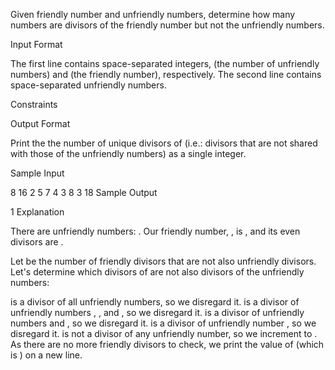 Given  friendly number and  unfriendly numbers, determine how many numbers are divisors of the friendly number but not the unfriendly numbers.

Input Format

The first line contains  space-separated integers,  (the number of unfriendly numbers) and  (the friendly number), respectively. The second line contains  space-separated unfriendly numbers.

Constraints

Output Format

Print the the number of unique divisors of  (i.e.: divisors that are not shared with those of the unfriendly numbers) as a single integer.

Sample Input

8 16
2 5 7 4 3 8 3 18
Sample Output

1
Explanation

There are  unfriendly numbers: .
Our friendly number, , is , and its even divisors are .

Let  be the number of friendly divisors that are not also unfriendly divisors. Let's determine which divisors of  are not also divisors of the unfriendly numbers:

 is a divisor of all unfriendly numbers, so we disregard it.
 is a divisor of unfriendly numbers , , and , so we disregard it.
 is a divisor of unfriendly numbers  and , so we disregard it.
 is a divisor of unfriendly number , so we disregard it.
 is not a divisor of any unfriendly number, so we increment  to .
As there are no more friendly divisors to check, we print the value of  (which is ) on a new line.
